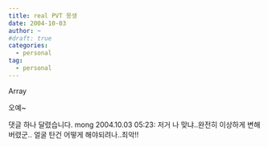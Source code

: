 ```yaml
---
title: real PVT 몽생
date: 2004-10-03
author: ~
#draft: true
categories:
  - personal
tag:
  - personal
---
```




Array

오예~


 댓글 하나 달렸습니다.
 mong 2004.10.03 05:23: 
저거 나 맞냐..완전히 이상하게 변해버렸군..
얼굴 탄건 어떻게 해야되려나..최악!!




